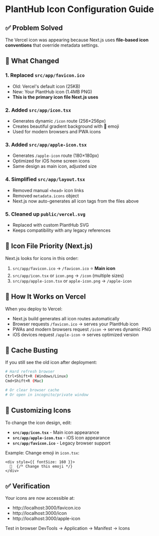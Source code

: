 # PlantHub Icon Configuration Guide

## ✅ Problem Solved

The Vercel icon was appearing because Next.js uses **file-based icon conventions** that override metadata settings.

## 🎯 What Changed

### 1. **Replaced `src/app/favicon.ico`**
   - Old: Vercel's default icon (25KB)
   - New: Your PlantHub icon (1.4MB PNG)
   - **This is the primary icon file Next.js uses**

### 2. **Added `src/app/icon.tsx`**
   - Generates dynamic `/icon` route (256×256px)
   - Creates beautiful gradient background with 🌱 emoji
   - Used for modern browsers and PWA icons

### 3. **Added `src/app/apple-icon.tsx`**
   - Generates `/apple-icon` route (180×180px)
   - Optimized for iOS home screen icons
   - Same design as main icon, adjusted size

### 4. **Simplified `src/app/layout.tsx`**
   - Removed manual `<head>` icon links
   - Removed `metadata.icons` object
   - Next.js now auto-generates all icon tags from the files above

### 5. **Cleaned up `public/vercel.svg`**
   - Replaced with custom PlantHub SVG
   - Keeps compatibility with any legacy references

## 📁 Icon File Priority (Next.js)

Next.js looks for icons in this order:
1. `src/app/favicon.ico` → `/favicon.ico` ⭐ **Main icon**
2. `src/app/icon.tsx` or `icon.png` → `/icon` (multiple sizes)
3. `src/app/apple-icon.tsx` or `apple-icon.png` → `/apple-icon`

## 🚀 How It Works on Vercel

When you deploy to Vercel:
- Next.js build generates all icon routes automatically
- Browser requests `/favicon.ico` → serves your PlantHub icon
- PWAs and modern browsers request `/icon` → serves dynamic PNG
- iOS devices request `/apple-icon` → serves optimized version

## 🔄 Cache Busting

If you still see the old icon after deployment:
```bash
# Hard refresh browser
Ctrl+Shift+R (Windows/Linux)
Cmd+Shift+R (Mac)

# Or clear browser cache
# Or open in incognito/private window
```

## 🎨 Customizing Icons

To change the icon design, edit:
- **`src/app/icon.tsx`** - Main icon appearance
- **`src/app/apple-icon.tsx`** - iOS icon appearance
- **`src/app/favicon.ico`** - Legacy browser support

Example: Change emoji in `icon.tsx`:
```tsx
<div style={{ fontSize: 160 }}>
  🌿  {/* Change this emoji */}
</div>
```

## ✅ Verification

Your icons are now accessible at:
- http://localhost:3000/favicon.ico
- http://localhost:3000/icon
- http://localhost:3000/apple-icon

Test in browser DevTools → Application → Manifest → Icons
